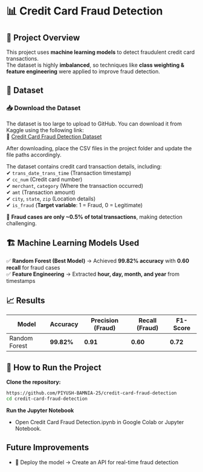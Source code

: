 # 📊 Credit Card Fraud Detection  

## 🎯 Project Overview  
This project uses **machine learning models** to detect fraudulent credit card transactions.  
The dataset is highly **imbalanced**, so techniques like **class weighting & feature engineering** were applied to improve fraud detection.  

## 📂 Dataset  

### 📥 Download the Dataset  
The dataset is too large to upload to GitHub. You can download it from Kaggle using the following link:  
🔗 [Credit Card Fraud Detection Dataset](https://www.kaggle.com/datasets/kartik2112/fraud-detection)

After downloading, place the CSV files in the project folder and update the file paths accordingly. 

The dataset contains credit card transaction details, including:  
✔ `trans_date_trans_time` (Transaction timestamp)  
✔ `cc_num` (Credit card number)  
✔ `merchant`, `category` (Where the transaction occurred)  
✔ `amt` (Transaction amount)  
✔ `city`, `state`, `zip` (Location details)  
✔ `is_fraud` (**Target variable**: 1 = Fraud, 0 = Legitimate)  

📌 **Fraud cases are only ~0.5% of total transactions**, making detection challenging.  

## 🏗️ Machine Learning Models Used  
✅ **Random Forest (Best Model)** → Achieved **99.82% accuracy** with **0.60 recall** for fraud cases   
✅ **Feature Engineering** → Extracted **hour, day, month, and year** from timestamps  

## 📈 Results  
| Model         | Accuracy | Precision (Fraud) | Recall (Fraud) | F1-Score |
|--------------|----------|-------------------|----------------|----------|
| Random Forest | **99.82%** | **0.91** | **0.60** | **0.72** |

## 🚀 How to Run the Project  
 **Clone the repository:**  
   ```bash
   https://github.com/PIYUSH-BAMNIA-25/credit-card-fraud-detection
   cd credit-card-fraud-detection
 ```
**Run the Jupyter Notebook**
- Open Credit Card Fraud Detection.ipynb in Google Colab or Jupyter Notebook.

## Future Improvements
- 🔹 Deploy the model → Create an API for real-time fraud detection
